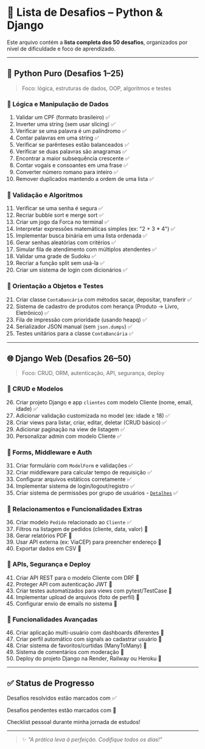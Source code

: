 # 🧩 Lista de Desafios – Python & Django

Este arquivo contém a **lista completa dos 50 desafios**, organizados por nível de dificuldade e foco de aprendizado.

---

## 🐍 Python Puro (Desafios 1–25)

> Foco: lógica, estruturas de dados, OOP, algoritmos e testes

### 🔸 Lógica e Manipulação de Dados

1. Validar um CPF (formato brasileiro) ✅
2. Inverter uma string (sem usar slicing) ✅
3. Verificar se uma palavra é um palíndromo ✅
4. Contar palavras em uma string ✅
5. Verificar se parênteses estão balanceados ✅
6. Verificar se duas palavras são anagramas ✅
7. Encontrar a maior subsequência crescente ✅
8. Contar vogais e consoantes em uma frase ✅
9. Converter número romano para inteiro ✅
10. Remover duplicados mantendo a ordem de uma lista ✅

### 🔸 Validação e Algoritmos

11. Verificar se uma senha é segura ✅
12. Recriar bubble sort e merge sort ✅
13. Criar um jogo da Forca no terminal ✅
14. Interpretar expressões matemáticas simples (ex: "2 + 3 * 4") ✅
15. Implementar busca binária em uma lista ordenada ✅
16. Gerar senhas aleatórias com critérios ✅
17. Simular fila de atendimento com múltiplos atendentes ✅
18. Validar uma grade de Sudoku ✅
19. Recriar a função split sem usá-la ✅
20. Criar um sistema de login com dicionários ✅

### 🔸 Orientação a Objetos e Testes

21. Criar classe `ContaBancária` com métodos sacar, depositar, transferir ✅
22. Sistema de cadastro de produtos com herança (Produto → Livro, Eletrônico) ✅
23. Fila de impressão com prioridade (usando heapq) ✅
24. Serializador JSON manual (sem `json.dumps`) ✅
25. Testes unitários para a classe `ContaBancária` ✅

---

## 🌐 Django Web (Desafios 26–50)

> Foco: CRUD, ORM, autenticação, API, segurança, deploy

### 🔸 CRUD e Modelos

26. Criar projeto Django e app `clientes` com modelo Cliente (nome, email, idade) ✅
27. Adicionar validação customizada no model (ex: idade ≥ 18) ✅
28. Criar views para listar, criar, editar, deletar (CRUD básico) ✅
29. Adicionar paginação na view de listagem ✅
30. Personalizar admin com modelo Cliente ✅

### 🔸 Forms, Middleware e Auth

31. Criar formulário com `ModelForm` e validações ✅
32. Criar middleware para calcular tempo de requisição ✅
33. Configurar arquivos estáticos corretamente ✅
34. Implementar sistema de login/logout/registro ✅
35. Criar sistema de permissões por grupo de usuários - [`Detalhes`](35_Challenge.md) ✅

### 🔸 Relacionamentos e Funcionalidades Extras

36. Criar modelo `Pedido` relacionado ao `Cliente` ✅
37. Filtros na listagem de pedidos (cliente, data, valor) 🔲
38. Gerar relatórios PDF 🔲
39. Usar API externa (ex: ViaCEP) para preencher endereço 🔲
40. Exportar dados em CSV 🔲

### 🔸 APIs, Segurança e Deploy

41. Criar API REST para o modelo Cliente com DRF 🔲
42. Proteger API com autenticação JWT 🔲
43. Criar testes automatizados para views com pytest/TestCase 🔲
44. Implementar upload de arquivos (foto de perfil) 🔲
45. Configurar envio de emails no sistema 🔲

### 🔸 Funcionalidades Avançadas

46. Criar aplicação multi-usuário com dashboards diferentes 🔲
47. Criar perfil automático com signals ao cadastrar usuário 🔲
48. Criar sistema de favoritos/curtidas (ManyToMany) 🔲
49. Sistema de comentários com moderação 🔲
50. Deploy do projeto Django na Render, Railway ou Heroku 🔲

---

## ✅ Status de Progresso

Desafios resolvidos estão marcados com ✅

Desafios pendentes estão marcados com 🔲

Checklist pessoal durante minha jornada de estudos!

---

> ✨ *"A prática leva à perfeição. Codifique todos os dias!"*
